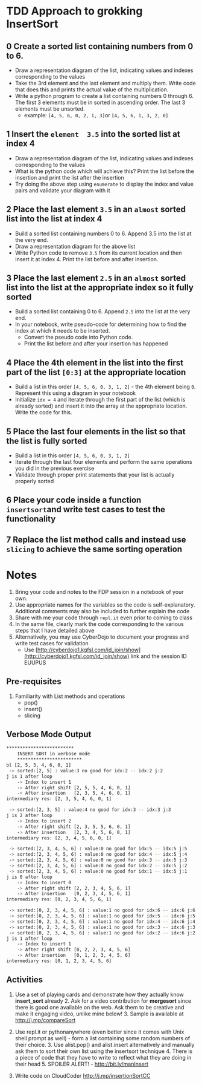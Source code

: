 
# TDD Approach to grokking InsertSort 

## 0 Create a sorted list containing numbers from 0 to 6. 
 - Draw a representation diagram of the list, indicating values and indexes corresponding to the values
 - Take the 3rd element and the last element and multiply them. Write code that does this and prints the actual value of the multiplication.
 - Write a python program to create a list containing numbers 0 through 6. The first 3 elements must be in sorted in ascending order. The last 3 elements must be unsorted. 
	 - example: `[4, 5, 6, 0, 2, 1, 3]`or `[4, 5, 6, 1, 3, 2, 0]`


## 1 Insert the `element  3.5` into the sorted list at index 4
 - Draw a representation diagram of the list, indicating values and indexes corresponding to the values 
 - What is the python code which will achieve this? Print the list before the insertion and print the list after the insertion
 - Try doing the above step using `enumerate` to display the index and value pairs and validate your diagram with it 
## 

## 2 Place the last element `3.5` in an `almost` sorted list into the list at index 4 
 - Build a sorted list containing numbers 0 to 6. Append 3.5 into the list at the very end. 
 - Draw a representation diagram for the above list 
 - Write Python code to remove `3.5` from its current location and then insert it at index 4. Print the list before and after insertion. 

## 3 Place the last element `2.5` in an `almost` sorted list into the list at the appropriate index so it fully sorted 
  - Build a sorted list containing 0 to 6. Append `2.5` into the list at the very end. 
  - In your notebook, write pseudo-code for determining how to find the index at which it needs to be inserted. 
	  - Convert the pseudo code into Python code.  
	  - Print the list before and after your insertion has happened

## 4 Place the 4th element in the list into the first part of the list `[0:3]` at the appropriate location
  - Build a list in this order `[4, 5, 6, 0, 3, 1, 2]` - the 4th element being `0`. Represent this using a diagram in your notebook 
  - Initialize `idx = 4` and iterate through the first part of the list (which is already sorted) and insert it into the array at the appropriate location. Write the code for this. 

## 5 Place the last four elements in the list so that the list is fully sorted 
  - Build a list in this order `[4, 5, 6, 0, 3, 1, 2]`
  - Iterate through the last four elements and perform the same operations you did in the previous exercise
  - Validate through proper print statements that your list is actually properly sorted 

## 6 Place your code inside a function  `insertsort`and write test cases to test the functionality 


## 7 Replace the list method calls and instead use `slicing` to achieve the same sorting operation 


# Notes
1. Bring your code and notes to the FDP session in a notebook of your own. 
2. Use appropriate names for the variables so the code is self-explanatory. Additional comments may also be included to further explain the code 
3. Share with me your code through `repl.it` even prior to coming to class
4. In the same file, clearly mark the code corresponding to the various steps that I have detailed above 
5. Alternatively, you may use CyberDojo to document your progress and write test cases for validation 
	- Use [http://cyberdojo1.kgfsl.com/id_join/show](http://cyberdojo1.kgfsl.com/id_join/show) link and the session ID EUUPUS

## Pre-requisites

1. Familiarity with List methods and operations
	- pop()
	- insert() 
	- slicing 


## Verbose Mode Output

```bash
*************************
    INSERT SORT in verbose mode
    ************************
bl [2, 5, 3, 4, 6, 0, 1]
 -> sorted:[2, 5] : value:3 no good for idx:2 -- idx:2 j:2
j is 1 after loop
    -> Index to insert 1
    -> After right shift [2, 5, 5, 4, 6, 0, 1]
    -> After insertion   [2, 3, 5, 4, 6, 0, 1]
intermediary res: [2, 3, 5, 4, 6, 0, 1]

 -> sorted:[2, 3, 5] : value:4 no good for idx:3 -- idx:3 j:3
j is 2 after loop
    -> Index to insert 2
    -> After right shift [2, 3, 5, 5, 6, 0, 1]
    -> After insertion   [2, 3, 4, 5, 6, 0, 1]
intermediary res: [2, 3, 4, 5, 6, 0, 1]

 -> sorted:[2, 3, 4, 5, 6] : value:0 no good for idx:5 -- idx:5 j:5
 -> sorted:[2, 3, 4, 5, 6] : value:0 no good for idx:4 -- idx:5 j:4
 -> sorted:[2, 3, 4, 5, 6] : value:0 no good for idx:3 -- idx:5 j:3
 -> sorted:[2, 3, 4, 5, 6] : value:0 no good for idx:2 -- idx:5 j:2
 -> sorted:[2, 3, 4, 5, 6] : value:0 no good for idx:1 -- idx:5 j:1
j is 0 after loop
    -> Index to insert 0
    -> After right shift [2, 2, 3, 4, 5, 6, 1]
    -> After insertion   [0, 2, 3, 4, 5, 6, 1]
intermediary res: [0, 2, 3, 4, 5, 6, 1]

 -> sorted:[0, 2, 3, 4, 5, 6] : value:1 no good for idx:6 -- idx:6 j:6
 -> sorted:[0, 2, 3, 4, 5, 6] : value:1 no good for idx:5 -- idx:6 j:5
 -> sorted:[0, 2, 3, 4, 5, 6] : value:1 no good for idx:4 -- idx:6 j:4
 -> sorted:[0, 2, 3, 4, 5, 6] : value:1 no good for idx:3 -- idx:6 j:3
 -> sorted:[0, 2, 3, 4, 5, 6] : value:1 no good for idx:2 -- idx:6 j:2
j is 1 after loop
    -> Index to insert 1
    -> After right shift [0, 2, 2, 3, 4, 5, 6]
    -> After insertion   [0, 1, 2, 3, 4, 5, 6]
intermediary res: [0, 1, 2, 3, 4, 5, 6]
```

## Activities

1. Use a set of playing cards and demonstrate how they actually know **insert_sort** already
	2. Ask for a video contribution for **mergesort** since there is good one available on the web. Ask them to be creative and make it engaging video, unlike mine below! 
		3. Sample is available at http://j.mp/compareSort 
2. Use repl.it  or pythonanywhere (even better since it comes with Unix shell prompt as well) - form a list containing some random numbers of their choice. 
	3. Use alist.pop() and alist.insert alternatively and manually ask them to sort their own list using the insertsort technique
	4. There is a piece of code that they have to write to reflect what they are doing in their head 
	5. SPOILER ALERT! - http://bit.ly/manInsert

3. Write code on CloudCoder http://j.mp/insertionSortCC

<!--stackedit_data:
eyJoaXN0b3J5IjpbLTE2NDUyMTMzODAsMjIwNjAyNTQ3LC02OT
QwODM1NzgsMTUxMDIzNzA0MSwtMTYxNTUwMjU0NywtOTU1NTkz
MjY3LC05Mjk5NzM1MDgsNjQ2Mjg3ODEwLC0yOTcyNzk3NzMsLT
EwNjAyODEyMywtMTIzMDI1NjgyNSwxOTY5Mzg1MDMwLC03MDY2
ODg2ODcsLTEyMDMxNDU4NTEsMTUwNTQyOTcwLC0xMzAwNzU5Mz
k3XX0=
-->